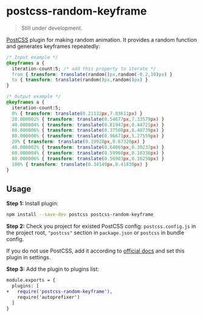 # postcss-random-keyframe

> Still under development.  

[PostCSS] plugin for making random animation.
 It provides a random function and generates keyframes repeatedly:

[PostCSS]: https://github.com/postcss/postcss

```css
/* Input example */
@keyframes a {
  iteration-count:5; /* add this property to iterate */
  from { transform: translate(random()px,random(-0.2,10)px) }
  to { transform: translate(random()px,random()px) } 
}
```

```css
/* Output example */
@keyframes a {
  iteration-count:5;
  0% { transform: translate(0.21132px,7.03611px) }
  20.000002% { transform: translate(0.54677px,7.33579px) }
  40.000004% { transform: translate(0.81947px,0.44721px) }
  60.000006% { transform: translate(0.37508px,8.40739px) }
  80.000008% { transform: translate(0.96671px,5.27559px) }  
  20% { transform: translate(0.19928px,0.67320px) }
  40.000002% { transform: translate(0.64069px,0.30237px) }
  60.000004% { transform: translate(0.59960px,0.10336px) }
  80.000006% { transform: translate(0.56983px,0.16258px) }
  100% { transform: translate(0.34149px,0.41830px) } 
}
```

## Usage

**Step 1:** Install plugin:

```sh
npm install --save-dev postcss postcss-random-keyframe
```

**Step 2:** Check you project for existed PostCSS config: `postcss.config.js`
in the project root, `"postcss"` section in `package.json`
or `postcss` in bundle config.

If you do not use PostCSS, add it according to [official docs]
and set this plugin in settings.

**Step 3:** Add the plugin to plugins list:

```diff
module.exports = {
  plugins: [
+   require('postcss-random-keyframe'),
    require('autoprefixer')
  ]
}
```

[official docs]: https://github.com/postcss/postcss#usage
